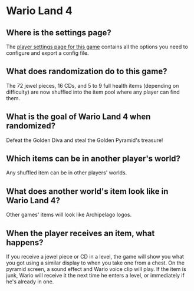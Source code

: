 # Wario Land 4

## Where is the settings page?

The [player settings page for this game](../player-settings) contains all the
options you need to configure and export a config file.

## What does randomization do to this game?

The 72 jewel pieces, 16 CDs, and 5 to 9 full health items (depending on difficulty) are now shuffled
into the item pool where any player can find them.

## What is the goal of Wario Land 4 when randomized?

Defeat the Golden Diva and steal the Golden Pyramid's treasure!

## Which items can be in another player's world?

Any shuffled item can be in other players' worlds.

## What does another world's item look like in Wario Land 4?

Other games' items will look like Archipelago logos.

## When the player receives an item, what happens?

If you receive a jewel piece or CD in a level, the game will show you what you got using a similar
display to when you take one from a chest. On the pyramid screen, a sound effect and Wario voice
clip will play. If the item is junk, Wario will receive it the next time he enters a level, or
immediately if he's already in one.
